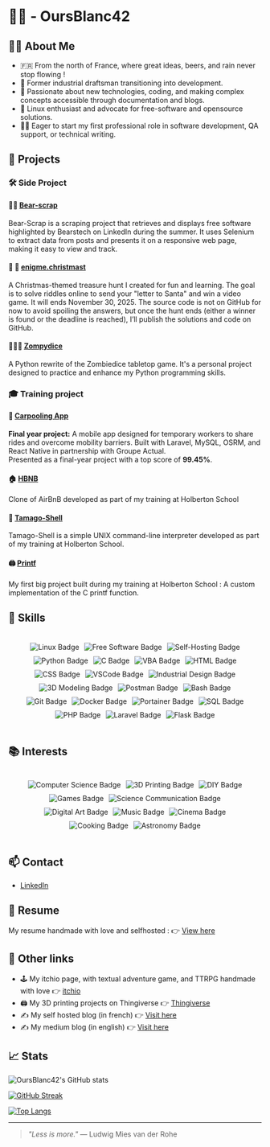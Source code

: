 # 🐻‍❄️ - OursBlanc42

## 🙋‍♂️ About Me

- 🇫🇷 From the north of France, where great ideas, beers, and rain never stop flowing !
- 📐 Former industrial draftsman transitioning into development.
- 🧠 Passionate about new technologies, coding, and making complex concepts accessible through documentation and blogs.
- 🐧 Linux enthusiast and advocate for free-software and opensource solutions.
- 👨‍💻 Eager to start my first professional role in software development, QA support, or technical writing.
  
## 🚀 Projects

### 🛠️ Side Project
#### 🐻‍❄️ [Bear-scrap](https://github.com/OursBlanc42/bear-scrap)
Bear-Scrap is a scraping project that retrieves and displays free software highlighted by Bearstech on LinkedIn during the summer. It uses Selenium to extract data from posts and presents it on a responsive web page, making it easy to view and track.

#### 🧩 🎅 [enigme.christmast](https://enigme.christmas)
A Christmas-themed treasure hunt I created for fun and learning. The goal is to solve riddles online to send your "letter to Santa" and win a video game. It will ends November 30, 2025.
The source code is not on GitHub for now to avoid spoiling the answers, but once the hunt ends (either a winner is found or the deadline is reached), I’ll publish the solutions and code on GitHub.

#### 🧟‍♂️🎲 [Zompydice](https://github.com/OursBlanc42/zompydice)
A Python rewrite of the Zombiedice tabletop game.
It's a personal project designed to practice and enhance my Python programming skills.

### 🎓 Training project

#### 🚗 [Carpooling App](https://oursblanc42.github.io/carpooling-app/)
**Final year project:** 
A mobile app designed for temporary workers to share rides and overcome mobility barriers. Built with Laravel, MySQL, OSRM, and React Native in partnership with Groupe Actual.  
Presented as a final-year project with a top score of **99.45%**.

#### 🏠 [HBNB](https://github.com/OursBlanc42/holbertonschool-hbnb)
Clone of AirBnB developed as part of my training at Holberton School

#### 🥚 [Tamago-Shell](https://github.com/OursBlanc42/holbertonschool-simple_shell)
Tamago-Shell is a simple UNIX command-line interpreter developed as part of my training at Holberton School.

#### 🖨️ [Printf](https://github.com/OursBlanc42/holbertonschool-printf)
My first big project built during my training at Holberton School : A custom implementation of the C printf function.

## 🔧 Skills  
<div style="display: flex; flex-wrap: wrap; gap: 10px; justify-content: center; padding: 20px;">
  <img src="https://img.shields.io/badge/Linux-🐧-blue" alt="Linux Badge" />
  <img src="https://img.shields.io/badge/Free%20Software-🔓-purple" alt="Free Software Badge" />
  <img src="https://img.shields.io/badge/Self--hosting-🏠-lightblue" alt="Self-Hosting Badge" />
  <img src="https://img.shields.io/badge/Python-🐍-orange" alt="Python Badge" />
  <img src="https://img.shields.io/badge/C-⚙️-lightgrey" alt="C Badge" />
  <img src="https://img.shields.io/badge/VBA-💾-darkgreen" alt="VBA Badge" />
  <img src="https://img.shields.io/badge/HTML-📄-orange" alt="HTML Badge" />
  <img src="https://img.shields.io/badge/CSS-🎨-blue" alt="CSS Badge" />
  <img src="https://img.shields.io/badge/VSCode-🖥️-lightblue" alt="VSCode Badge" />
  <img src="https://img.shields.io/badge/Industrial%20Design-📐-blueviolet" alt="Industrial Design Badge" />
  <img src="https://img.shields.io/badge/3D%20Modeling-🏗️-purple" alt="3D Modeling Badge" />
  <img src="https://img.shields.io/badge/Postman-📬-orange" alt="Postman Badge" />
  <img src="https://img.shields.io/badge/Bash-🖋️-black" alt="Bash Badge" />
  <img src="https://img.shields.io/badge/Git-🔧-red" alt="Git Badge" />
  <img src="https://img.shields.io/badge/Docker-🐳-blue" alt="Docker Badge" />
  <img src="https://img.shields.io/badge/Portainer-🛳️-blue" alt="Portainer Badge" />
  <img src="https://img.shields.io/badge/SQL-🗄️-darkblue" alt="SQL Badge" />
  <img src="https://img.shields.io/badge/PHP-🐘-purple" alt="PHP Badge" />
  <img src="https://img.shields.io/badge/Laravel-🔥-red" alt="Laravel Badge" />
  <img src="https://img.shields.io/badge/Flask-⚗️-black" alt="Flask Badge" />
</div>

## 📚 Interests  
<div style="display: flex; flex-wrap: wrap; gap: 10px; justify-content: center; padding: 20px;">
  <img src="https://img.shields.io/badge/Computer%20Science-💻-blue" alt="Computer Science Badge" />
  <img src="https://img.shields.io/badge/3D%20Printing-🖨️-green" alt="3D Printing Badge" />
  <img src="https://img.shields.io/badge/DIY-🛠️-yellow" alt="DIY Badge" />
  <img src="https://img.shields.io/badge/Games-🎲-orange" alt="Games Badge" />
  <img src="https://img.shields.io/badge/Science%20Communication-🔬-blue" alt="Science Communication Badge" />
  <img src="https://img.shields.io/badge/Digital%20Art-🎨-pink" alt="Digital Art Badge" />
  <img src="https://img.shields.io/badge/Music-🎵-red" alt="Music Badge" />
  <img src="https://img.shields.io/badge/Cinema-🎥-red" alt="Cinema Badge" />
  <img src="https://img.shields.io/badge/Cooking-🍳-orange" alt="Cooking Badge" />
  <img src="https://img.shields.io/badge/Astronomy-🔭-blue" alt="Astronomy Badge" />
</div>


## 📫 Contact
- [LinkedIn](https://www.linkedin.com/in/simon-r%C3%A9gnier-2829247b)

## 📝 Resume 
My resume handmade with love and selfhosted :
👉 [View here](https://cv.nanuq.me)

## 🔗 Other links

- 🕹️ My itchio page, with textual adventure game, and TTRPG handmade with love 👉 [itchio](https://oursblanc.itch.io/)
- 🖨️ My 3D printing projects on Thingiverse 👉 [Thingiverse](https://www.thingiverse.com/oursblanc42/designs)
- ✍️ My self hosted blog (in french) 👉 [Visit here](https://blog.nanuq.me)
- ✍️ My medium blog (in english) 👉 [Visit here](https://medium.com/@regniersimon)

## 📈 Stats
![OursBlanc42's GitHub stats](https://github-readme-stats.vercel.app/api?username=OursBlanc42&show_icons=true&theme=default&hide_rank=false)

[![GitHub Streak](https://streak-stats.demolab.com?user=OursBlanc42&theme=default)](https://git.io/streak-stats)

[![Top Langs](https://github-readme-stats.vercel.app/api/top-langs/?username=OursBlanc42&layout=compact)](https://github.com/anuraghazra/github-readme-stats)

---

> _"Less is more."_ — Ludwig Mies van der Rohe

